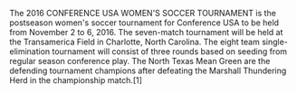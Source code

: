 The 2016 CONFERENCE USA WOMEN'S SOCCER TOURNAMENT is the postseason women's soccer tournament for Conference USA to be held from November 2 to 6, 2016. The seven-match tournament will be held at the Transamerica Field in Charlotte, North Carolina. The eight team single-elimination tournament will consist of three rounds based on seeding from regular season conference play. The North Texas Mean Green are the defending tournament champions after defeating the Marshall Thundering Herd in the championship match.[1]
